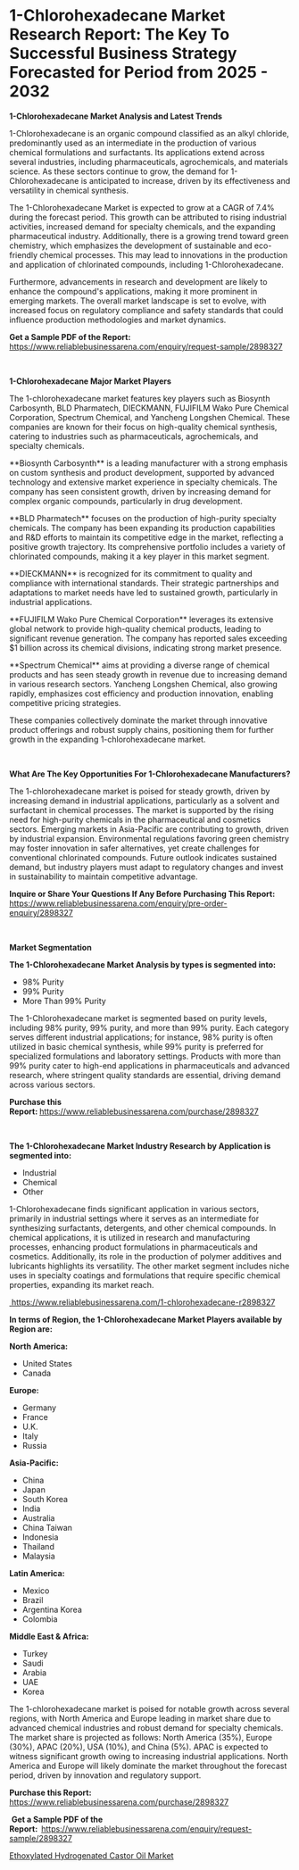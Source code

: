 <p><h1>1-Chlorohexadecane Market Research Report: The Key To Successful Business Strategy Forecasted for Period from 2025 - 2032</h1></p><p><strong>1-Chlorohexadecane Market Analysis and Latest Trends</strong></p>
<p><p>1-Chlorohexadecane is an organic compound classified as an alkyl chloride, predominantly used as an intermediate in the production of various chemical formulations and surfactants. Its applications extend across several industries, including pharmaceuticals, agrochemicals, and materials science. As these sectors continue to grow, the demand for 1-Chlorohexadecane is anticipated to increase, driven by its effectiveness and versatility in chemical synthesis.</p><p>The 1-Chlorohexadecane Market is expected to grow at a CAGR of 7.4% during the forecast period. This growth can be attributed to rising industrial activities, increased demand for specialty chemicals, and the expanding pharmaceutical industry. Additionally, there is a growing trend toward green chemistry, which emphasizes the development of sustainable and eco-friendly chemical processes. This may lead to innovations in the production and application of chlorinated compounds, including 1-Chlorohexadecane.</p><p>Furthermore, advancements in research and development are likely to enhance the compound's applications, making it more prominent in emerging markets. The overall market landscape is set to evolve, with increased focus on regulatory compliance and safety standards that could influence production methodologies and market dynamics.</p></p>
<p><strong>Get a Sample PDF of the Report:&nbsp;</strong> <a href="https://www.reliablebusinessarena.com/enquiry/request-sample/2898327?utm_campaign=3531&utm_medium=2&utm_source=Github&utm_content=ia&utm_term=15032025&utm_id=1-chlorohexadecane">https://www.reliablebusinessarena.com/enquiry/request-sample/2898327</a></p>
<p>&nbsp;</p>
<p><strong>1-Chlorohexadecane Major Market Players</strong></p>
<p><p>The 1-chlorohexadecane market features key players such as Biosynth Carbosynth, BLD Pharmatech, DIECKMANN, FUJIFILM Wako Pure Chemical Corporation, Spectrum Chemical, and Yancheng Longshen Chemical. These companies are known for their focus on high-quality chemical synthesis, catering to industries such as pharmaceuticals, agrochemicals, and specialty chemicals.</p><p>**Biosynth Carbosynth** is a leading manufacturer with a strong emphasis on custom synthesis and product development, supported by advanced technology and extensive market experience in specialty chemicals. The company has seen consistent growth, driven by increasing demand for complex organic compounds, particularly in drug development.</p><p>**BLD Pharmatech** focuses on the production of high-purity specialty chemicals. The company has been expanding its production capabilities and R&D efforts to maintain its competitive edge in the market, reflecting a positive growth trajectory. Its comprehensive portfolio includes a variety of chlorinated compounds, making it a key player in this market segment.</p><p>**DIECKMANN** is recognized for its commitment to quality and compliance with international standards. Their strategic partnerships and adaptations to market needs have led to sustained growth, particularly in industrial applications.</p><p>**FUJIFILM Wako Pure Chemical Corporation** leverages its extensive global network to provide high-quality chemical products, leading to significant revenue generation. The company has reported sales exceeding $1 billion across its chemical divisions, indicating strong market presence.</p><p>**Spectrum Chemical** aims at providing a diverse range of chemical products and has seen steady growth in revenue due to increasing demand in various research sectors. Yancheng Longshen Chemical, also growing rapidly, emphasizes cost efficiency and production innovation, enabling competitive pricing strategies.</p><p>These companies collectively dominate the market through innovative product offerings and robust supply chains, positioning them for further growth in the expanding 1-chlorohexadecane market.</p></p>
<p>&nbsp;</p>
<p><strong>What Are The Key Opportunities For 1-Chlorohexadecane Manufacturers?</strong></p>
<p><p>The 1-chlorohexadecane market is poised for steady growth, driven by increasing demand in industrial applications, particularly as a solvent and surfactant in chemical processes. The market is supported by the rising need for high-purity chemicals in the pharmaceutical and cosmetics sectors. Emerging markets in Asia-Pacific are contributing to growth, driven by industrial expansion. Environmental regulations favoring green chemistry may foster innovation in safer alternatives, yet create challenges for conventional chlorinated compounds. Future outlook indicates sustained demand, but industry players must adapt to regulatory changes and invest in sustainability to maintain competitive advantage.</p></p>
<p><strong>Inquire or Share Your Questions If Any Before Purchasing This Report:</strong> <a href="https://www.reliablebusinessarena.com/enquiry/pre-order-enquiry/2898327?utm_campaign=3531&utm_medium=2&utm_source=Github&utm_content=ia&utm_term=15032025&utm_id=1-chlorohexadecane">https://www.reliablebusinessarena.com/enquiry/pre-order-enquiry/2898327</a></p>
<p>&nbsp;</p>
<p><strong>Market Segmentation</strong></p>
<p><strong>The 1-Chlorohexadecane Market Analysis by types is segmented into:</strong></p>
<p><ul><li>98% Purity</li><li>99% Purity</li><li>More Than 99% Purity</li></ul></p>
<p><p>The 1-Chlorohexadecane market is segmented based on purity levels, including 98% purity, 99% purity, and more than 99% purity. Each category serves different industrial applications; for instance, 98% purity is often utilized in basic chemical synthesis, while 99% purity is preferred for specialized formulations and laboratory settings. Products with more than 99% purity cater to high-end applications in pharmaceuticals and advanced research, where stringent quality standards are essential, driving demand across various sectors.</p></p>
<p><strong>Purchase this Report:&nbsp;</strong><a href="https://www.reliablebusinessarena.com/purchase/2898327?utm_campaign=3531&utm_medium=2&utm_source=Github&utm_content=ia&utm_term=15032025&utm_id=1-chlorohexadecane">https://www.reliablebusinessarena.com/purchase/2898327</a></p>
<p>&nbsp;</p>
<p><strong>The 1-Chlorohexadecane Market Industry Research by Application is segmented into:</strong></p>
<p><ul><li>Industrial</li><li>Chemical</li><li>Other</li></ul></p>
<p><p>1-Chlorohexadecane finds significant application in various sectors, primarily in industrial settings where it serves as an intermediate for synthesizing surfactants, detergents, and other chemical compounds. In chemical applications, it is utilized in research and manufacturing processes, enhancing product formulations in pharmaceuticals and cosmetics. Additionally, its role in the production of polymer additives and lubricants highlights its versatility. The other market segment includes niche uses in specialty coatings and formulations that require specific chemical properties, expanding its market reach.</p></p>
<p><a href="https://www.reliablebusinessarena.com/1-chlorohexadecane-r2898327?utm_campaign=3531&utm_medium=2&utm_source=Github&utm_content=ia&utm_term=15032025&utm_id=1-chlorohexadecane">&nbsp;https://www.reliablebusinessarena.com/1-chlorohexadecane-r2898327</a></p>
<p><strong>In terms of Region, the 1-Chlorohexadecane Market Players available by Region are:</strong></p>
<p>
    <p> <strong> North America: </strong>
        <ul>
            <li>United States</li>
            <li>Canada</li>
        </ul>
        </p> 
    <p> <strong> Europe: </strong>
        <ul>
            <li>Germany</li>
            <li>France</li>
            <li>U.K.</li>
            <li>Italy</li>
            <li>Russia</li>
        </ul>
        </p> 
    <p> <strong> Asia-Pacific: </strong>
        <ul>
            <li>China</li>
            <li>Japan</li>
            <li>South Korea</li>
            <li>India</li>
            <li>Australia</li>
            <li>China Taiwan</li>
            <li>Indonesia</li>
            <li>Thailand</li>
            <li>Malaysia</li>
        </ul>
        </p> 
    <p> <strong> Latin America: </strong>
        <ul>
            <li>Mexico</li>
            <li>Brazil</li>
            <li>Argentina Korea</li>
            <li>Colombia</li>
        </ul>
        </p> 
    <p> <strong> Middle East & Africa: </strong>
        <ul>
            <li>Turkey</li>
            <li>Saudi</li>
            <li>Arabia</li>
            <li>UAE</li>
            <li>Korea</li>
        </ul>
    </p>
    </p>
<p><p>The 1-chlorohexadecane market is poised for notable growth across several regions, with North America and Europe leading in market share due to advanced chemical industries and robust demand for specialty chemicals. The market share is projected as follows: North America (35%), Europe (30%), APAC (20%), USA (10%), and China (5%). APAC is expected to witness significant growth owing to increasing industrial applications. North America and Europe will likely dominate the market throughout the forecast period, driven by innovation and regulatory support.</p></p>
<p><strong>Purchase this Report: </strong><a href="https://www.reliablebusinessarena.com/purchase/2898327?utm_campaign=3531&utm_medium=2&utm_source=Github&utm_content=ia&utm_term=15032025&utm_id=1-chlorohexadecane">https://www.reliablebusinessarena.com/purchase/2898327</a></p>
<p>&nbsp;<strong>Get a Sample PDF of the Report:&nbsp;&nbsp;</strong><a href="https://www.reliablebusinessarena.com/enquiry/request-sample/2898327?utm_campaign=3531&utm_medium=2&utm_source=Github&utm_content=ia&utm_term=15032025&utm_id=1-chlorohexadecane">https://www.reliablebusinessarena.com/enquiry/request-sample/2898327</a></p>
<p><strong></strong></p>
<p><p><a href="https://github.com/leijavaagexo/Market-Research-Report-List-1/blob/main/ethoxylated-hydrogenated-castor-oil-market.md?utm_campaign=3531&utm_medium=2&utm_source=Github&utm_content=ia&utm_term=15032025&utm_id=1-chlorohexadecane">Ethoxylated Hydrogenated Castor Oil Market</a></p></p>